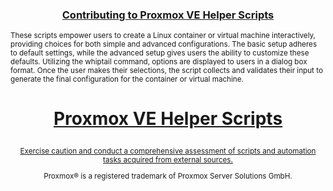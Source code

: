<h3><p align="center"><a href="https://github.com/rolltidehero/Proxmox/blob/main/.github/CONTRIBUTING.md">Contributing to Proxmox VE Helper Scripts</a></p></h3>

<sub>These scripts empower users to create a Linux container or virtual machine interactively, providing choices for both simple and advanced configurations. The basic setup adheres to default settings, while the advanced setup gives users the ability to customize these defaults. Utilizing the whiptail command, options are displayed to users in a dialog box format. Once the user makes their selections, the script collects and validates their input to generate the final configuration for the container or virtual machine.</sub>

<h1><p align="center"><a href="https://tteck.github.io/Proxmox/">Proxmox VE Helper Scripts</a></p></h1>
<sub><p align="center"><a href="https://github.com/rolltidehero/Proxmox/blob/main/CODE-AUDIT.md">Exercise caution and conduct a comprehensive assessment of scripts and automation tasks acquired from external sources.</a></p></sub>
<sub><div align="center"> Proxmox® is a registered trademark of Proxmox Server Solutions GmbH. </div></sub>
